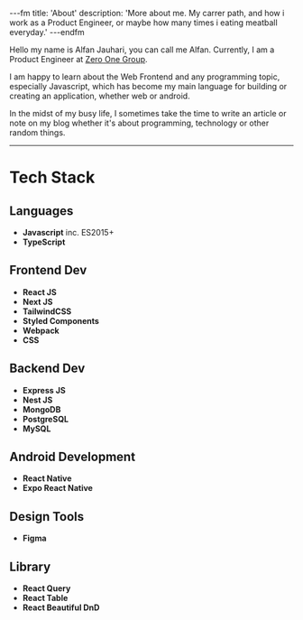 ---fm
title: 'About'
description: 'More about me. My carrer path, and how i work as a Product Engineer, or maybe how many times i eating meatball everyday.'
---endfm

Hello my name is Alfan Jauhari, you can call me Alfan. Currently, I am a Product Engineer at [Zero One Group](https://zero-one-group.com).

I am happy to learn about the Web Frontend and any programming topic, especially Javascript, which has become my main language for building or creating an application, whether web or android.

In the midst of my busy life, I sometimes take the time to write an article or note on my blog whether it's about programming, technology or other random things.

---

# Tech Stack

## Languages

- **Javascript** inc. ES2015+
- **TypeScript**

## Frontend Dev

- **React JS**
- **Next JS**
- **TailwindCSS**
- **Styled Components**
- **Webpack**
- **CSS**

## Backend Dev

- **Express JS**
- **Nest JS**
- **MongoDB**
- **PostgreSQL**
- **MySQL**

## Android Development

- **React Native**
- **Expo React Native**

## Design Tools

- **Figma**

## Library

- **React Query**
- **React Table**
- **React Beautiful DnD**
